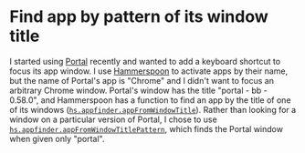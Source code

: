 # Find app by pattern of its window title

I started using [Portal](https://github.com/djblue/portal) recently and wanted to add a keyboard shortcut to focus its app window.
I use [Hammerspoon](https://www.hammerspoon.org/) to activate apps by their name, but the name of Portal's app is "Chrome" and I didn't want to focus an arbitrary Chrome window.
Portal's window has the title "portal - bb - 0.58.0", and Hammerspoon has a function to find an app by the title of one of its windows ([`hs.appfinder.appFromWindowTitle`](http://www.hammerspoon.org/docs/hs.appfinder.html#appFromWindowTitle)).
Rather than looking for a window on a particular version of Portal, I chose to use [`hs.appfinder.appFromWindowTitlePattern`](http://www.hammerspoon.org/docs/hs.appfinder.html#appFromWindowTitlePattern), which finds the Portal window when given only "portal".
